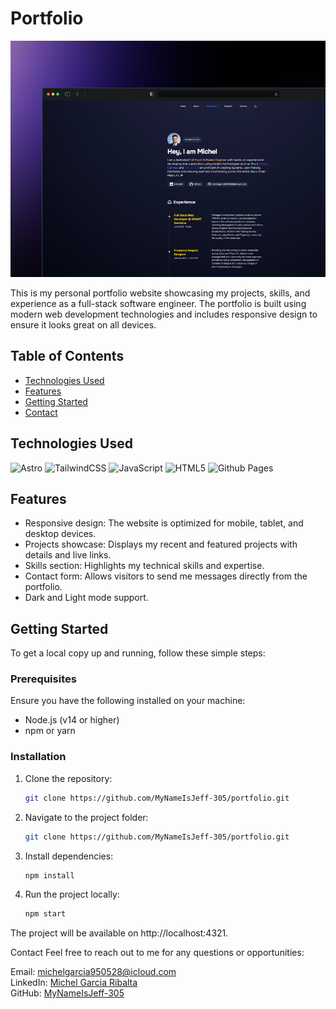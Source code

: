 # Portfolio

![mockup]

[mockup]: ./public/mockup.jpg

This is my personal portfolio website showcasing my projects, skills, and experience as a full-stack software engineer. The portfolio is built using modern web development technologies and includes responsive design to ensure it looks great on all devices.

## Table of Contents

- [Technologies Used](#technologies-used)
- [Features](#features)
- [Getting Started](#getting-started)
- [Contact](#contact)

## Technologies Used

![Astro](https://img.shields.io/badge/astro-%232C2052.svg?style=for-the-badge&logo=astro&logoColor=white)
![TailwindCSS](https://img.shields.io/badge/tailwindcss-%2338B2AC.svg?style=for-the-badge&logo=tailwind-css&logoColor=white)
![JavaScript](https://img.shields.io/badge/javascript-%23323330.svg?style=for-the-badge&logo=javascript&logoColor=%23F7DF1E)
![HTML5](https://img.shields.io/badge/html5-%23E34F26.svg?style=for-the-badge&logo=html5&logoColor=white)
![Github Pages](https://img.shields.io/badge/github%20pages-121013?style=for-the-badge&logo=github&logoColor=white)

## Features

- Responsive design: The website is optimized for mobile, tablet, and desktop devices.
- Projects showcase: Displays my recent and featured projects with details and live links.
- Skills section: Highlights my technical skills and expertise.
- Contact form: Allows visitors to send me messages directly from the portfolio.
- Dark and Light mode support.

## Getting Started

To get a local copy up and running, follow these simple steps:

### Prerequisites

Ensure you have the following installed on your machine:
- Node.js (v14 or higher)
- npm or yarn

### Installation

1. Clone the repository:
    ```bash
    git clone https://github.com/MyNameIsJeff-305/portfolio.git

2. Navigate to the project folder:
    ```bash
    git clone https://github.com/MyNameIsJeff-305/portfolio.git
3. Install dependencies:
    ```bash
    npm install
4. Run the project locally:
    ```bash
    npm start
The project will be available on http://localhost:4321.

Contact
Feel free to reach out to me for any questions or opportunities:

Email: <a href="mailto:michelgarcia950528@icloud.com">michelgarcia950528@icloud.com</a><br>
LinkedIn: <a href="https://linkedin.com/in/mm4ever">Michel Garcia Ribalta</a><br>
GitHub: <a href="https://github.com/MyNameIsJeff-305">MyNameIsJeff-305</a>
